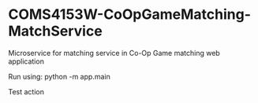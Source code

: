 # COMS4153W-CoOpGameMatching-MatchService
Microservice for matching service in Co-Op Game matching web application

Run using:  python -m app.main

Test action